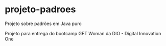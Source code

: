 # projeto-padroes
Projeto sobre padrões em Java puro

Projeto para entrega do bootcamp GFT Woman  da DIO - Digital Innovation One
